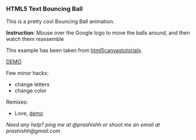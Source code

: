### HTML5 Text Bouncing Ball

This is a pretty cool Bouncing Ball animation.

__Instruction__: Mouse over the Google logo to move the balls around, and then watch them reassemble

This example has been taken from [html5canvastutorials][link1].

[DEMO][demo]

Few minor hacks:

- change letters
- change color

Remixes:
- Love, [demo][demo1]

_Need any help? ping me at @prashishh or shoot me an email at prashishh@gmail.com_

[demo]: http://prashishh.github.io/bouncing-ball-html5/Bouncing%20Ball/text-bouncing-balls/index.html
[demo1]: http://prashishh.github.io/bouncing-ball-html5/Bouncing%20Ball/text-bouncing-balls/Remixes/love/index.html
[link1]: http://www.html5canvastutorials.com/labs/html5-canvas-google-bouncing-balls/
